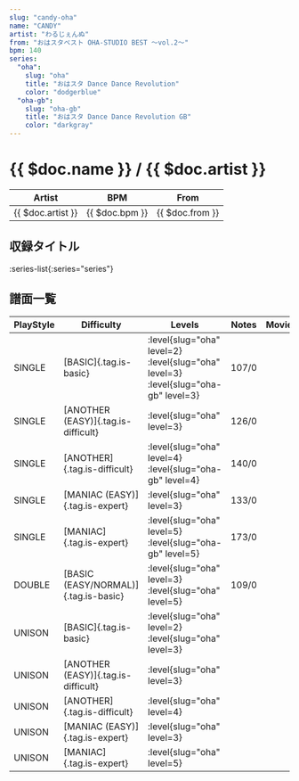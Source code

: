 ```yaml
---
slug: "candy-oha"
name: "CANDY"
artist: "わるじぇんぬ"
from: "おはスタベスト OHA-STUDIO BEST ～vol.2～"
bpm: 140
series:
  "oha":
    slug: "oha"
    title: "おはスタ Dance Dance Revolution"
    color: "dodgerblue"
  "oha-gb":
    slug: "oha-gb"
    title: "おはスタ Dance Dance Revolution GB"
    color: "darkgray"
---
```


# {{ $doc.name }} / {{ $doc.artist }}

|Artist|BPM|From|
|------|---|----|
|{{ $doc.artist }}|{{ $doc.bpm }}|{{ $doc.from }}|

## 収録タイトル

:series-list{:series="series"}

## 譜面一覧

|PlayStyle|Difficulty|Levels|Notes|Movie|
|---------|----------|------|-----|-----|
|SINGLE|[BASIC]{.tag.is-basic}|:level{slug="oha" level=2} :level{slug="oha" level=3} :level{slug="oha-gb" level=3}|107/0||
|SINGLE|[ANOTHER (EASY)]{.tag.is-difficult}|:level{slug="oha" level=3}|126/0||
|SINGLE|[ANOTHER]{.tag.is-difficult}|:level{slug="oha" level=4} :level{slug="oha-gb" level=4}|140/0||
|SINGLE|[MANIAC (EASY)]{.tag.is-expert}|:level{slug="oha" level=3}|133/0||
|SINGLE|[MANIAC]{.tag.is-expert}|:level{slug="oha" level=5} :level{slug="oha-gb" level=5}|173/0||
|DOUBLE|[BASIC (EASY/NORMAL)]{.tag.is-basic}|:level{slug="oha" level=3} :level{slug="oha" level=5}|109/0||
|UNISON|[BASIC]{.tag.is-basic}|:level{slug="oha" level=2} :level{slug="oha" level=3}|||
|UNISON|[ANOTHER (EASY)]{.tag.is-difficult}|:level{slug="oha" level=3}|||
|UNISON|[ANOTHER]{.tag.is-difficult}|:level{slug="oha" level=4}|||
|UNISON|[MANIAC (EASY)]{.tag.is-expert}|:level{slug="oha" level=3}|||
|UNISON|[MANIAC]{.tag.is-expert}|:level{slug="oha" level=5}|||
